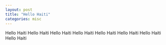 ```yaml
---
layout: post
title: "Hello Haiti"
categories: misc
---
```


Hello Haiti
Hello Haiti
Hello Haiti
Hello Haiti
Hello Haiti
Hello Haiti
Hello Haiti
Hello Haiti
